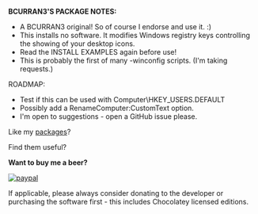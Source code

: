 **BCURRAN3'S PACKAGE NOTES:**

* A BCURRAN3 original! So of course I endorse and use it. :)
* This installs no software. It modifies Windows registry keys controlling the showing of your desktop icons.
* Read the INSTALL EXAMPLES again before use!
* This is probably the first of many -winconfig scripts. (I'm taking requests.)

ROADMAP:
* Test if this can be used with Computer\HKEY_USERS\.DEFAULT
* Possibly add a RenameComputer:CustomText option.
* I'm open to suggestions - open a GitHub issue please.

Like my [packages](https://chocolatey.org/profiles/bcurran3)? 

Find them useful?

**Want to buy me a beer?**

[![paypal](https://www.paypalobjects.com/en_US/i/btn/btn_donateCC_LG.gif)](https://www.paypal.com/cgi-bin/webscr?cmd=_s-xclick&hosted_button_id=4ECL3UCG5CGB6)

If applicable, please always consider donating to the developer or purchasing the software first - this includes Chocolatey licensed editions. 

